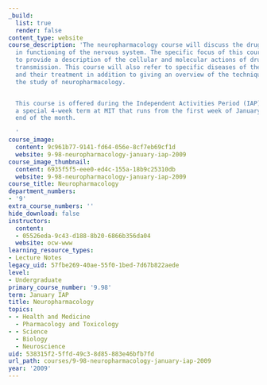 ```yaml
---
_build:
  list: true
  render: false
content_type: website
course_description: 'The neuropharmacology course will discuss the drug-induced changes
  in functioning of the nervous system. The specific focus of this course will be
  to provide a description of the cellular and molecular actions of drugs on synaptic
  transmission. This course will also refer to specific diseases of the nervous system
  and their treatment in addition to giving an overview of the techniques used for
  the study of neuropharmacology.


  This course is offered during the Independent Activities Period (IAP), which is
  a special 4-week term at MIT that runs from the first week of January until the
  end of the month.

  '
course_image:
  content: 9c961b77-9141-fd64-056e-8cf7eb69cf1d
  website: 9-98-neuropharmacology-january-iap-2009
course_image_thumbnail:
  content: 6935f5f5-eee0-ed4c-155a-18b9c25310db
  website: 9-98-neuropharmacology-january-iap-2009
course_title: Neuropharmacology
department_numbers:
- '9'
extra_course_numbers: ''
hide_download: false
instructors:
  content:
  - 05526eda-9c43-d188-8b20-6866b356da04
  website: ocw-www
learning_resource_types:
- Lecture Notes
legacy_uid: 57fbe269-40ae-55f0-1bed-7d67b822aede
level:
- Undergraduate
primary_course_number: '9.98'
term: January IAP
title: Neuropharmacology
topics:
- - Health and Medicine
  - Pharmacology and Toxicology
- - Science
  - Biology
  - Neuroscience
uid: 538315f2-5ffd-49c3-8d85-883e46bfb7fd
url_path: courses/9-98-neuropharmacology-january-iap-2009
year: '2009'
---
```

